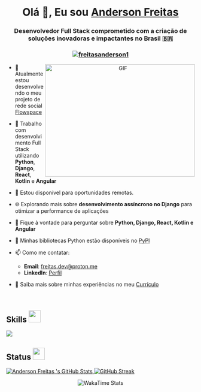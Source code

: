 <h1 align="center">Olá 👋, Eu sou <a href="https://freitascodes.me/" target="blank">
Anderson Freitas</a></h1>
<h3 align="center">Desenvolvedor Full Stack comprometido com a criação de soluções inovadoras e impactantes no Brasil 🇧🇷</h3>

<h3 align="center"><a href="https://freitascodes.me/" target="_blank"> <img src="https://komarev.com/ghpvc/?username=freitasanderson1&label=Visualizações%20do%20Perfil&color=0e75b6&style=flat" alt="freitasanderson1" /> </a></h3>

<a href="https://freitascodes.me/" target="_blank" align="center">
  <img align="right" top="500" height="300" width="400" alt="GIF" src="https://freitascodes.me/assets/nerdola.gif">
</a>

- 🔭 Atualmente estou desenvolvendo o meu projeto de rede social <a href="https://github.com/freitasanderson1/FlowSpace" target="blank">Flowspace</a>

- 🌱 Trabalho com desenvolvimento Full Stack utilizando **Python**, **Django**, **React**, **Kotlin** e **Angular**

- 🤝 Estou disponível para oportunidades remotas.

- 🌐 Explorando mais sobre **desenvolvimento assíncrono no Django** para otimizar a performance de aplicações

- 💬 Fique à vontade para perguntar sobre **Python, Django, React, Kotlin e Angular**

- 🐍 Minhas bibliotecas Python estão disponíveis no [PyPI](https://pypi.org/user/freitasanderson/)

- 📫 Como me contatar:
  - **Email**: freitas.dev@proton.me
  - **LinkedIn**: [Perfil](https://www.linkedin.com/in/freitas-anderson)

- 📄 Saiba mais sobre minhas experiências no meu <a href="https://docs.google.com/document/d/11t3aLp1gDjaZflsFp3EF8voQPeLZW9mE/edit?usp=sharing&ouid=105406676409194987099&rtpof=true&sd=true" target="blank">Currículo</a>

<br/>

<h2> Skills <img src = "https://media2.giphy.com/media/QssGEmpkyEOhBCb7e1/giphy.gif?cid=ecf05e47a0n3gi1bfqntqmob8g9aid1oyj2wr3ds3mg700bl&rid=giphy.gif" width = 32px> </h2>
<a href="https://github.com/freitasanderson1?tab=repositories" target="_blank">
  <img src="https://skillicons.dev/icons?i=androidstudio,angular,aws,bootstrap,css,django,docker,express,figma,flask,git,github,html,java,javascript,jquery,kali,kotlin,kubernetes,linux,md,mongodb,mysql,nginx,nodejs,postgres,postman,py,react,rust,tailwind,vscode&perline=32" />
</a>

<br/>

<h2> Status <img src = "https://media2.giphy.com/media/QssGEmpkyEOhBCb7e1/giphy.gif?cid=ecf05e47a0n3gi1bfqntqmob8g9aid1oyj2wr3ds3mg700bl&rid=giphy.gif" width = 32px> </h2>
<div>
    <a href="https://git.io/streak-stats">
      <img src="https://github-readme-stats-one-theta-41.vercel.app/api?username=freitasanderson1&locale=pt-br&show_icons=true&include_all_commits=true&count_private=true&card_width=400&bg_color=121b22&theme=transparent&title_color=00A884&text_color=FFFFFF" alt="Anderson Freitas 's GitHub Stats">
      <img src="https://github-readme-streak-stats-git-main-freitasanderson1s-projects.vercel.app/?user=freitasanderson1&starting_year=2022&theme=whatsapp-dark&locale=pt_BR&date_format=j%20M%5B%20Y%5D&card_width=400&border=E4E2E2" alt="GitHub Streak" />
    </a>
</div>
<p align="center">
  <img src="https://github-readme-stats-freitasanderson.vercel.app/api/wakatime?username=freitasanderson&layout=compact&bg_color=121b22&title_color=00A884&text_color=fff" alt="WakaTime Stats" style="margin-left: auto; margin-right: auto;">
</p>
